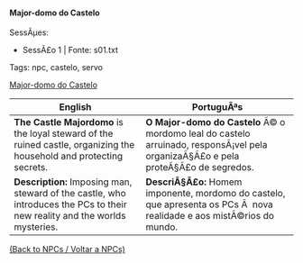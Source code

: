 ﻿
#### Major-domo do Castelo

SessÃµes:  
- SessÃ£o 1 | Fonte: s01.txt

Tags: npc, castelo, servo

[Major-domo do Castelo](majordomo_castelo.png)

| English                                                                                                                      | PortuguÃªs                                                                                                                    |
| ---------------------------------------------------------------------------------------------------------------------------- | ---------------------------------------------------------------------------------------------------------------------------- |
| **The Castle Majordomo** is the loyal steward of the ruined castle, organizing the household and protecting secrets.         | **O Major-domo do Castelo** Ã© o mordomo leal do castelo arruinado, responsÃ¡vel pela organizaÃ§Ã£o e pela proteÃ§Ã£o de segredos. |
| **Description:** Imposing man, steward of the castle, who introduces the PCs to their new reality and the worlds mysteries. | **DescriÃ§Ã£o:** Homem imponente, mordomo do castelo, que apresenta os PCs Ã  nova realidade e aos mistÃ©rios do mundo.          |

[(Back to NPCs / Voltar a NPCs)](npcs_list.md)


























